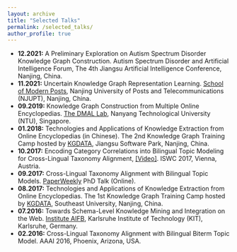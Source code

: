 ```yaml
---
layout: archive
title: "Selected Talks"
permalink: /selected_talks/
author_profile: true
---
```

* **12.2021:** A Preliminary Exploration on Autism Spectrum Disorder Knowledge Graph Construction. Autism Spectrum Disorder and Artificial Intelligence Forum, The 4th Jiangsu Artificial Intelligence Conference, Nanjing, China.
* **11.2021:** Uncertain Knowledge Graph Representation Learning. [School of Modern Posts](http://scse.ntu.edu.sg/Research/DMAL/Pages/Home.aspx), Nanjing University of Posts and Telecommunications (NJUPT), Nanjing, China.
* **09.2019:** Knowledge Graph Construction from Multiple Online Encyclopedias. [The DMAL Lab](http://scse.ntu.edu.sg/Research/DMAL/Pages/Home.aspx), Nanyang Technological University (NTU), Singapore.
* **01.2018:** Technologies and Applications of Knowledge Extraction from Online Encyclopedias (in Chinese). The 2nd Knowledge Graph Training Camp hosted by [KGDATA](https://www.kgtdata.com), Jiangsu Software Park, Nanjing, China.
* **10.2017:** Encoding Category Correlations into Bilingual Topic Modeling for Cross-Lingual Taxonomy Alignment, [[Video]](http://videolectures.net/iswc2017_wu_category_correlations). ISWC 2017, Vienna, Austria.
* **09.2017:** Cross-Lingual Taxonomy Alignment with Bilingual Topic Models. [PaperWeekly](https://www.paperweekly.site) PhD Talk (Online).
* **08.2017:** Technologies and Applications of Knowledge Extraction from Online Encyclopedias. The 1st Knowledge Graph Training Camp hosted by [KGDATA](https://www.kgtdata.com), Southeast University, Nanjing, China.
* **07.2016:** Towards Schema-Level Knowledge Mining and Integration on the Web. [Institute AIFB](http://www.aifb.kit.edu/web/Hauptseite/en), Karlsruhe Institute of Technology (KIT), Karlsruhe, Germany.
* **02.2016:** Cross-Lingual Taxonomy Alignment with Bilingual Biterm Topic Model. AAAI 2016, Phoenix, Arizona, USA.